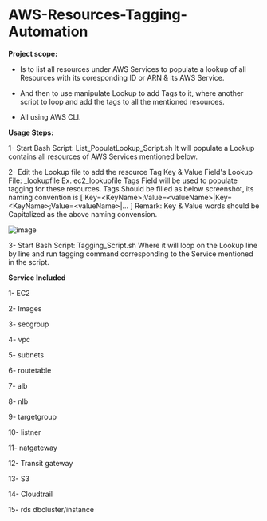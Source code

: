 # AWS-Resources-Tagging-Automation
**Project scope:**
- Is to list all resources under AWS Services to populate a lookup of all Resources with its coresponding ID or ARN &amp; its AWS Service. 

- And then to use manipulate Lookup to add Tags to it, where another script to loop and add the tags to all the mentioned resources. 

- All using AWS CLI.


**Usage Steps:**

  1- Start Bash Script: List_PopulatLookup_Script.sh 
    It will populate a Lookup contains all resources of AWS Services mentioned below.


  2- Edit the Lookup file to add the resource Tag Key & Value Field's
    Lookup File: <AWS Service Name>_lookupfile Ex. ec2_lookupfile
    Tags Field will be used to populate tagging for these resources. 
    Tags Should be filled as below screenshot, its naming convention is [ Key=\<KeyName\>;Value=\<valueName\>|Key=\<KeyName\>;Value=\<valueName\>|... ]
    Remark: Key & Value words should be Capitalized as the above naming convension.

  ![image](https://user-images.githubusercontent.com/26026302/209599819-47214593-1577-4734-94d9-0078693820e6.png)
  
  3- Start Bash Script: Tagging_Script.sh 
    Where it will loop on the Lookup line by line and run tagging command corresponding to the Service mentioned in the script.


**Service Included** 

  1- EC2

  2- Images

  3- secgroup

  4- vpc

  5- subnets

  6- routetable

  7- alb
 
  8- nlb

  9- targetgroup

  10- listner

  11- natgateway

  12- Transit gateway

  13- S3

  14- Cloudtrail

  15- rds dbcluster/instance
